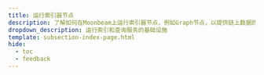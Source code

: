 ```yaml
---
title: 运行索引器节点
description: 了解如何在Moonbeam上运行索引器节点，例如Graph节点，以提供链上数据的索引和查询服务。
dropdown_description: 运行索引和查询服务的基础设施
template: subsection-index-page.html
hide:
  - toc
  - feedback
---
```

